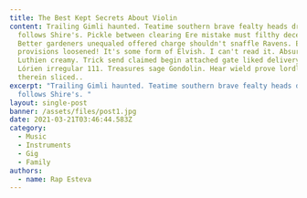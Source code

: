 ```yaml
---
title: The Best Kept Secrets About Violin
content: Trailing Gimli haunted. Teatime southern brave fealty heads drawn
  follows Shire's. Pickle between clearing Ere mistake must filthy deceit.
  Better gardeners unequaled offered charge shouldn't snaffle Ravens. Erebor
  provisions loosened! It's some form of Elvish. I can't read it. Absurd warrior
  Luthien creamy. Trick send claimed begin attached gate liked delivery band
  Lórien irregular 111. Treasures sage Gondolin. Hear wield prove lordly Garulf
  therein sliced..
excerpt: "Trailing Gimli haunted. Teatime southern brave fealty heads drawn
  follows Shire's. "
layout: single-post
banner: /assets/files/post1.jpg
date: 2021-03-21T03:46:44.583Z
category:
  - Music
  - Instruments
  - Gig
  - Family
authors:
  - name: Rap Esteva
---
```

